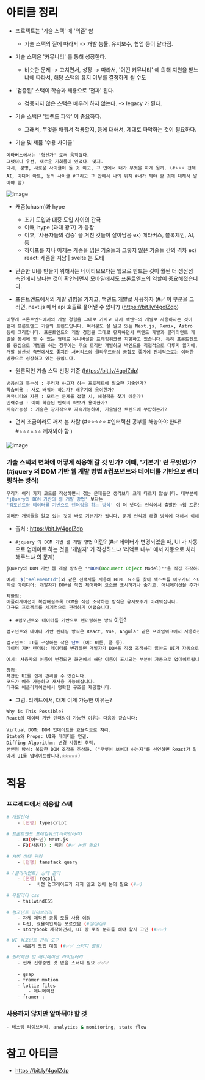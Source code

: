 


# 아티클 정리

- 프로젝트는 '기술 스택' 에 '의존' 함
    - 기술 스택의 질에 따라서 -> 개발 능률, 유지보수, 협업 등이 달라짐. 

- 기술 스택은 '커뮤니티' 를 통해 성장한다. 
    - 비슷한 문제 -> 고치면서, 성장 -> 따라서, '어떤 커뮤니티' 에 의해 지원을 받느냐에 따라서, 해당 스택의 유지 여부를 결정하게 될 수도 

- '검증된' 스택이 학습과 채용으로 '전파' 된다. 
    - 검증되지 않은 스택은 배우려 하지 않는다. -> legacy 가 된다.

- 기술 스택은 '트렌드 파악' 이 중요하다. 
    - 그래서, 무엇을 배워서 적용할지, 등에 대해서, 제대로 파악하는 것이 필요하다. 

- 기술 및 제품 '수용 사이클'
```
메타버스에서는 '혁신가' 로써 움직였다. 
그랬더니 우선, 새로운 기회들이 있었다. 맞지. 
다시, 분명, 새로운 사이클이 돌 것 이고, 그 안에서 내가 무엇을 하게 될까. (#⭐⭐⭐ 전체 AI, 미디어 아트, 등의 사이클 #그리고 그 안에서 나의 위치 #내가 해야 할 것에 대해서 알아야 함)
```
![Image](https://i.imgur.com/Js4sLBa.jpeg)


- 캐즘(chasm)과 hype 
    - 초기 도입과 대중 도입 사이의 간극 
    - 이때, hype (과대 광고) 가 등장
    - 이후, '사용자들의 검증' 을 거친 것들이 살아남음
        ex) 메타버스, 블록체인, AI, 등 
    - 하이프를 지나 이제는 캐즘을 넘은 기술들과 그렇지 않은 기술들 간의 격차
        ex) react: 캐즘을 지남 | svelte 는 도태 

- 단순한 UI를 만들기 위해서는 네이티브보다는 웹으로 만드는 것이 훨씬 더 생산성 측면에서 낫다는 것이 확인되면서 모바일에서도 프론트엔드의 역할이 중요해졌습니다.


- 프론트엔드에서의 개발 경험을 가지고, 백엔드 개발로 사용하자 (#✅ 이 부분을 그러면, next.js 에서 api 호출로 풀어낼 수 있나?) (https://bit.ly/4goIZdp)
```
이렇게 프론트엔드에서의 개발 경험을 그대로 가지고 다시 백엔드의 개발로 사용하자는 것이 현재 프론트엔드 기술의 트렌드입니다. 여러분도 잘 알고 있는 Next.js, Remix, Astro 등이 그러합니다. 프론트엔드의 개발 경험을 그대로 유지하면서 백엔드 개발과 클라이언트 개발을 동시에 할 수 있는 형태로 유니버설한 프레임워크를 지향하고 있습니다. 특히 프론트엔드를 중심으로 개발을 하는 경우에는 주요 로직만 개발하고 백엔드를 직접적으로 다루지 않기에, 개발 생산성 측면에서도 좋지만 서버리스와 클라우드와의 궁합도 좋기에 전체적으로는 이러한 방향으로 성장하고 있는 중입니다.
```


- 원론적인 기술 스택 선정 기준 (https://bit.ly/4goIZdp)
```
범용성과 특수성 : 우리가 하고자 하는 프로젝트에 필요한 기술인가?
학습비용 : 새로 배워야 하는가? 배우기에 용이한가?
커뮤니티와 지원 : 모르는 문제를 접할 시, 해결책을 찾기 쉬운가?
인력수급 : 이미 학습된 인력의 확보가 용이한가?
지속가능성 : 기술은 장기적으로 지속가능하며, 기술발전 트렌드에 부합하는가?
```

-  먼저 조금이라도 깨져 본 사람 (#⭐⭐⭐⭐⭐ #인터랙션 공부를 해놓아야 한다! #⭐⭐⭐⭐⭐⭐ 깨져봐야 함 )

![Image](https://i.imgur.com/dtXC754.jpeg)


### 기술 스택의 변화에 어떻게 적응해 갈 것 인가? 이때, '기본기' 란 무엇인가? (#jquery 의 DOM 기반 웹 개발 방법 #컴포넌트와 데이터를 기반으로 렌더링하는 방식)
```bash
우리가 여러 가지 코드를 작성하면서 겪는 문제들은 생각보다 크게 다르지 않습니다. 대부분이 배워 온 환경이 비슷하고 문제에 대한 인식과 학습했던 내용이 비슷하기에 혁신가들이 만들어 내는 새로운 문제 해결이란 기존의 해결법에서 보다 나은 수준의 무언가일 확률이 높습니다. 가령 React와 Angular, Vue는 모두 
'jQuery의 DOM 기반의 웹 개발 방법' 보다는 
'컴포넌트와 데이터를 기반으로 렌더링을 하는 방식' 이 더 낫다는 인식에서 출발한 <웹 프론트엔드 프레임워크>라고 하는 범주에서 보면 상당히 유사합니다. 물론 그 안에서 Vue의 특징, React의 특징, 그리고 각 프레임워크별 철학이 다르기에 사용법이 달라서 숙련도에는 차이가 있을지언정, Vue를 잘하면 React도 잘하고 React를 잘하면 Angular도 잘할 수 있습니다. 개념적으로 접근하는 방식이 유사하기에 그와 비슷한 기능들을 해당 프레임워크 등에서도 비슷한 것들을 찾을 수가 있기 때문입니다. 물론 그 안에서 각 프레임워크별로 차이점을 인지하고 있다면 더더욱 React스럽게, Vue스럽게, Angular스럽게 코딩을 하는 것도 가능해집니다.

이러한 개념들을 알고 있는 것이 바로 기본기가 됩니다. 문제 인식과 해결 방식에 대해서 이해를 하면 기술의 범주를 이해할 수 있습니다. 이렇게 기술의 범주로 놓고 보면 유사한 배경과 목적이 존재합니다. 그리고 조금씩은 다른 저마다의 코어 컨셉이 존재합니다. 내가 특정 범주의 기술 스택에 대해서 하나의 숙련도를 높여야 하는 것이라면 나머지는 이해를 하는 것만으로도 충분합니다. 기술의 범주, 문제 인식과 배경, 그리고 코어 컨셉만 이해하고 있더라도 기술 스택의 트렌드의 변화에 대응할 수 있습니다. 그리고 커뮤니티의 인식과 반응, 그리고 성장 속도를 보고 있다면 금상첨화겠네요.
```
- 출처 : https://bit.ly/4goIZdp


- `#jquery 의 DOM 기반 웹 개발 방법` 이란? (#✅ 데이터가 변경되었을 때, UI 가 자동으로 업데이트 하는 것을 '개발자' 가 작성하느냐 '리액트 내부' 에서 자동으로 처리 해주느냐 의 문제)
```js
jQuery의 DOM 기반 웹 개발 방식은 **DOM(Document Object Model)**을 직접 조작하여 웹 페이지의 내용과 동작을 변경하는 방식입니다.

예시: $("#elementId")와 같은 선택자를 사용해 HTML 요소를 찾아 텍스트를 바꾸거나 스타일을 적용합니다.
핵심 아이디어: 개발자가 DOM을 직접 제어하며 요소를 표시하거나 숨기고, 애니메이션을 추가하거나, 사용자 동작(클릭, 키 입력 등)에 반응하는 코드를 작성합니다.

제한점:
애플리케이션이 복잡해질수록 DOM을 직접 조작하는 방식은 유지보수가 어려워집니다.
대규모 프로젝트를 체계적으로 관리하기 어렵습니다.
```

- `#컴포넌트와 데이터를 기반으로 렌더링하는 방식` 이란? 
```js
컴포넌트와 데이터 기반 렌더링 방식은 React, Vue, Angular 같은 프레임워크에서 사용하는 현대적인 접근법으로, UI를 컴포넌트라는 재사용 가능한 단위로 나누고 데이터 변화에 따라 화면을 자동으로 업데이트합니다.

컴포넌트: UI를 구성하는 작은 단위 (예: 버튼, 폼 등).
데이터 기반 렌더링: 데이터를 변경하면 개발자가 DOM을 직접 조작하지 않아도 UI가 자동으로 업데이트됩니다.

예시: 사용자의 이름이 변경되면 화면에서 해당 이름이 표시되는 부분이 자동으로 업데이트됩니다.

장점:
복잡한 UI를 쉽게 관리할 수 있습니다.
코드가 예측 가능하고 재사용 가능해집니다.
대규모 애플리케이션에서 명확한 구조를 제공합니다.
```


- 그럼. 리액트에서, 대체 이게 가능한 이유는? 
```
Why is This Possible?
React의 데이터 기반 렌더링이 가능한 이유는 다음과 같습니다:

Virtual DOM: DOM 업데이트를 효율적으로 처리.
State와 Props: UI와 데이터를 연결.
Diffing Algorithm: 변경 사항만 추적.
선언형 방식: 복잡한 DOM 조작을 추상화. ("무엇이 보여야 하는지"를 선언하면 React가 알아서 UI를 업데이트합니다.⭐⭐⭐⭐⭐)
```



# 적용

### 프로젝트에서 적용할 스택
```bash
# 개발언어 
    - [현행] typescript

# 프론트엔드 프레임워크(라이브러리)
    - BO(어드민) Next.js  
    - FO(사용자) : 미정 (#✅ 논의 필요)

# 서버 상태 관리 
    - [현행] tanstack query

# (클라이언트) 상태 관리
    - [현행] recoil
        -  버전 업그레이드가 되지 않고 있어 논의 필요 (#✅)

# 유틸리티 css
    - tailwindCSS

# 컴포넌트 라이브러리 
    - 자체 제작된 공통 모듈 사용 예정 
    - 다만, 효율적인지는 모르겠음 (#😢😢😢)
    - storybook 제작하면서, UI 랑 로직 분리를 해야 할지 고민 (#✅✅)

# UI 컴포넌트 관리 도구
    - 새롭게 도입 예정 (#✅✅ 스터디 필요)

# 인터랙션 및 애니메이션 라이브러리
    - 현재 진행중인 것 없음 스터디 필요 ✅✅✅
    
    - gsap 
    - framer motion
    - lottie files
        - 애니메이션 
    - framer : 

```


### 사용하지 않지만  알아둬야 할 것 
```bash
- 테스팅 라이브러리, analytics & monitoring, state flow
```



# 참고 아티클 
- https://bit.ly/4goIZdp